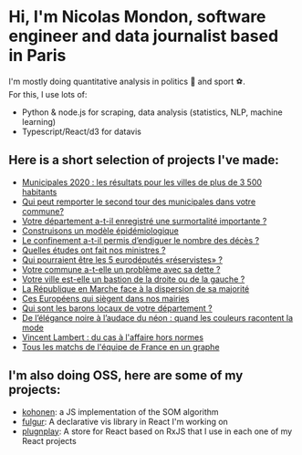 # Hi, I'm Nicolas Mondon, software engineer and data journalist based in Paris

I'm mostly doing quantitative analysis in politics 👸 and sport ⚽️.  
For this, I use lots of:

+ Python & node.js for scraping, data analysis (statistics, NLP, machine learning)
+ Typescript/React/d3 for datavis


## Here is a short selection of projects I've made:

+ [Municipales 2020 : les résultats pour les villes de plus de 3 500 habitants](https://www.lefigaro.fr/fig-data/municipales-2020-live-t2/)
+ [Qui peut remporter le second tour des municipales dans votre commune?](https://www.lefigaro.fr/fig-data/municipales-2020-fusions/)
+ [Votre département a-t-il enregistré une surmortalité importante ?](https://www.lefigaro.fr/fig-data/coronavirus-surmortalite/)
+ [Construisons un modèle épidémiologique](https://www.lefigaro.fr/fig-data/modele-compartimental/)
+ [Le confinement a-t-il permis d’endiguer le nombre des décès ?](https://www.lefigaro.fr/fig-data/bilan-confinement/)
+ [Quelles études ont fait nos ministres ?](https://www.lefigaro.fr/fig-data/etudes-gouvernement/)
+ [Qui pourraient être les 5 eurodéputés «réservistes» ?](https://www.lefigaro.fr/fig-data/eurodeputes-reservistes/)
+ [Votre commune a-t-elle un problème avec sa dette ?](https://www.lefigaro.fr/fig-data/dette-commune/)
+ [Votre ville est-elle un bastion de la droite ou de la gauche ?](https://www.lefigaro.fr/fig-data/bastions/)
+ [La République en Marche face à la dispersion de sa majorité](https://www.lefigaro.fr/fig-data/lrem-dispersion/)
+ [Ces Européens qui siègent dans nos mairies](https://www.lefigaro.fr/fig-data/europeens-elus-en-france/)
+ [Qui sont les barons locaux de votre département ?](https://www.lefigaro.fr/fig-data/longevite-maires/)
+ [De l’élégance noire à l’audace du néon : quand les couleurs racontent la mode](https://www.lefigaro.fr/fig-data/couleur-defiles/)
+ [Vincent Lambert : du cas à l'affaire hors normes](https://www.lefigaro.fr/fig-data/vincent-lambert/)
+ [Tous les matchs de l'équipe de France en un graphe](https://serac.io/matchs-edf/)

## I'm also doing OSS, here are some of my projects: 

+ [kohonen](https://github.com/seracio/kohonen): a JS implementation of the SOM algorithm
+ [fulgur](https://github.com/seracio/fulgur): A declarative vis library in React I'm working on
+ [plugnplay](https://github.com/seracio/plugnplay): A store for React based on RxJS that I use in each one of my React projects
